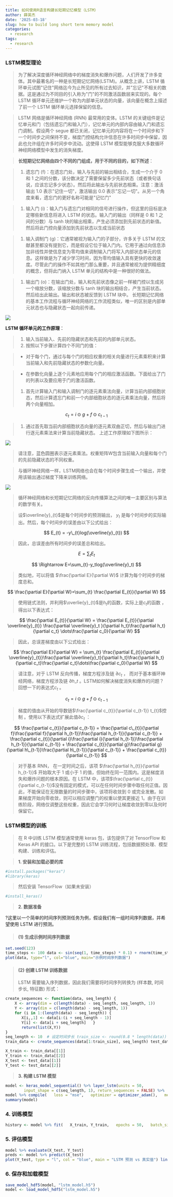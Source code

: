 ```yaml
---
title: 如何使用R语言构建长短期记忆模型（LSTM）
author: 薛英杰
date: '2025-03-18'
slug: how to build long short term memory model
categories:
  - research
tags:
  - research
---
```


### LSTM模型理论

> 为了解决深度循环神经网络中的梯度消失和爆炸问题，人们开发了许多变体。其中最著名的一种是长短期记忆网络(LSTM)。从概念上讲，LSTM 循环单元试图"记住"网络迄今为止所见的所有过去知识，并"忘记"不相关的数据。这是通过为不同目的引入称为"门"的不同激活函数层来实现的。每个 LSTM 循环单元还维护一个称为内部单元状态的向量，该向量在概念上描述了前一个 LSTM 循环单元选择保留的信息。

> LSTM 网络是循环神经网络 (RNN) 最常用的变体。LSTM 的关键组件是记忆单元和门（包括遗忘门和输入门），记忆单元的内部内容由输入门和遗忘门调制。假设两个 segue 都已关闭，记忆单元的内容将在一个时间步和下一个时间步之间保持不变，梯度门控结构允许信息在许多时间步中保留，因此也允许组在许多时间步中流动。这使得 LSTM 模型能够克服大多数循环神经网络模型中发生的消失梯度。

> **长短期记忆网络由四个不同的门组成，用于不同的目的，如下所述**：

> 1.  遗忘门 (f)：在遗忘门处，输入与先前的输出相结合，生成一个介于 0 和 1 之间的分数，该分数决定了需要保留多少先前状态（或者换句话说，应该忘记多少状态）。然后将此输出与先前状态相乘。注意：激活输出 1.0 表示"记住一切"，激活输出 0.0 表示"忘记一切"。从另一个角度来看，遗忘门的更好名称可能是"记忆门"

> 1.  输入门 (i)：输入门与遗忘门对相同的信号进行操作，但这里的目标是决定哪些新信息将进入 LSTM 的状态。输入门的输出（同样是 0 和 1 之间的分数）与 tanh 块的输出相乘，产生必须添加到先前状态的新值。然后将此门控向量添加到先前状态以生成当前状态

> 1.  输入调制门 (g)：它通常被视为输入门的子部分，许多关于 LSTM 的文献甚至都没有提到它，而是假设它位于输入门内。它用于通过向信息添加非线性并使信息变为零均值来调制输入门将写入内部状态单元的信息。这样做是为了减少学习时间，因为零均值输入具有更快的收敛速度。尽管此门的操作不如其他门那么重要，并且通常被视为提供精细度的概念，但将此门纳入 LSTM 单元的结构中是一种很好的做法。

> 1.  输出门 (o)：在输出门处，输入和先前状态像之前一样被门控以生成另一个缩放分数，该缩放分数与 tanh 块的输出相结合，产生当前状态。然后给出此输出。输出和状态被反馈到 LSTM 块中。 长短期记忆网络的基本工作流程与循环神经网络的工作流程类似，唯一的区别是内部单元状态也与隐藏状态一起向前传递。

![](workflow.png)

**LSTM 循环单元的工作原理**：

> 1.  输入当前输入、先前的隐藏状态和先前的内部单元状态。
> 2.  按照以下步骤计算四个不同门的值：

> -   对于每个门，通过与每个门的相应权重的相关向量进行元素乘积来计算当前输入和先前隐藏状态的参数化向量。

> -   在参数化向量上逐个元素地应用每个门的相应激活函数。下面给出了门的列表以及要应用于门的激活函数。
>
> 1.  首先计算输入门和输入调制门的逐元素乘法向量，计算当前内部细胞状态，然后计算遗忘门和前一个内部细胞状态的逐元素乘法向量，然后将两个向量相加。

$$
c_{t} = i\odot g + f\odot c_{t-1}
$$

> 1.  通过首先取当前内部细胞状态向量的逐元素双曲正切，然后与输出门进行逐元素乘法来计算当前隐藏状态。 上述工作原理如下图所示：

![](working3.png)

> 请注意，蓝色圆圈表示逐元素乘法。权重矩阵W包含当前输入向量和每个门的先前隐藏状态的不同权重。

> 与循环神经网络一样，LSTM网络也会在每个时间步骤生成一个输出，并使用该输出通过梯度下降来训练网络。

![](yt2.png)

> 循环神经网络和长短期记忆网络的反向传播算法之间的唯一主要区别与算法的数学有关。

> 设$\overline{y}_{t}$是每个时间步的预测输出， $y_{t}$ 是每个时间步的实际输出。然后，每个时间步的误差由以下公式给出：

$$
E_{t} = -y\_{t}log(\overline{y}_{t})
$$

> 因此，总误差由所有时间步的误差总和给出。

$$
E=\sum_t E_t
$$

$$
\Rightarrow E=\sum_{t}-y_tlog(\overline{y}_t)
$$

> 类似地，可以将值 $\frac{\partial E}{\partial W}$ 计算为每个时间步的梯度总和。

$$
\frac{\partial E}{\partial W}=\sum_{t} \frac{\partial E_{t}}{\partial W}
$$

> 使用链式法则，并利用$\overlie{y}_{t}$是$h_t$的函数，实际上是$c_t$的函数 ，得出以下表达式：

$$
\frac{\partial E_{t}}{\partial W} = \frac{\partial E_{t}}{\partial \overline{y}_{t}} \frac{\partial \overline{y}_t }{\partial h_t}\frac{\partial h_t}{\partial c_t} \dots\frac{\partial c_0}{\partial W}
$$

> 因此，总误差梯度由以下公式给出：

$$
\frac{\partial E}{\partial W} = \sum_{t} \frac{\partial E_{t}}{\partial \overline{y}_{t}}\frac{\partial \overline{y}_t}{\partial h_t}\frac{\partial h_t}{\partial c_t}\frac{\partial c_t}\dots\frac{\partial c_0}{\partial W}
$$

> 请注意，对于 LSTM 反向传播，梯度方程涉及链 $\partial c_{t}$ ， 而对于基本循环神经网络，梯度方程涉及链 $\partial h\_{t}$ 。LSTM如何解决梯度消失和爆炸的问题？回想一下的表达式$c_t$ 。

$$
c_{t} = i\odot g + f\odot c_{t-1}
$$

> 梯度的值由从开始的导数链$\frac{\partial c_{t}}{\partial c_{t-1}} t_{t}$控制 。使用以下表达式扩展此值$\partial c_{t}$ ：

$$
\frac{\partial c_{t}}{\partial c_{t-1}} = \frac{\partial c\_{t}}{\partial f}\frac{\partial f}{\partial h_{t-1}}\frac{\partial h_{t-1}}{\partial c_{t-1}} + \frac{\partial c_{t}}{\partial i}\frac{\partial i}{\partial h_{t-1}}\frac{\partial h_{t-1}}{\partial c_{t-1}} + \frac{\partial c_{t}}{\partial g}\frac{\partial g}{\partial h\_{t-1}}\frac{\partial h\_{t-1}}{\partial c_{t-1}} + \frac{\partial c_{t}}{\partial c_{t-1}}
$$

> 对于基本 RNN， 在一定时间之后，该项 $\frac{\partial h_{t}}{\partial h_{t-1}}$ 开始取大于 1 或小于 1 的值，但始终在同一范围内。这是梯度消失和爆炸问题的根本原因。在 LSTM 中，该项$\frac{\partial c_{t}}{\partial c_{t-1}}$没有固定的模式，可以在任何时间步骤中取任何正值。因此，不能保证在无限数量的时间步骤中，该项将收敛到 0 或完全发散。如果梯度开始向零收敛，则可以相应调整门的权重以使其更接近 1。由于在训练阶段，网络仅调整这些权重，因此它会学习何时让梯度收敛到零以及何时保留它。

### LSTM模型的训练

> 在 R 中训练 LSTM 模型通常使用 keras 包，该包提供了对 TensorFlow 和 Keras API 的接口。以下是完整的 LSTM 训练流程，包括数据预处理、模型构建、训练和评估。

> **1. 安装和加载必要的库**

``` R
#install.packages("keras")
#library(keras)
```

> 然后安装 TensorFlow（如果未安装）

``` R
#install_keras()
```

> **2. 数据准备**

?这里以一个简单的时间序列预测任务为例，假设我们有一组时间序列数据，并希望使用 LSTM 进行预测。

> #### **(1) 生成示例时间序列数据**

``` R
set.seed(123) 
time_steps <- 100 data <- sin(seq(1, time_steps) * 0.1) + rnorm(time_steps, sd=0.1)  # 生成带噪声的正弦数据 
plot(data, type="l", col="blue", main="示例时间序列数据") 
```

> #### **(2) 创建 LSTM 训练数据**
>
> LSTM 需要输入序列数据，因此我们需要将时间序列转换为 (样本数, 时间步长, 特征数) 形式：

``` R
create_sequences <- function(data, seq_length) {   
    X <- array(dim = c(length(data) - seq_length, seq_length, 1))   
    Y <- array(dim = c(length(data) - seq_length, 1))      
    for (i in 1:(length(data) - seq_length)) {     
       X[i,,1] <- data[i:(i + seq_length - 1)]     
       Y[i] <- data[i + seq_length]   }      
       return(list(X,Y)) 
}  
seq_length <- 10  # 设定时间步长 train_size <- round(0.8 * length(data))  
train_data <- create_sequences(data[1:train_size], seq_length) test_data <- create_sequences(data[(train_size+1):length(data)],seq_length) 

X_train <- train_data[[1]] 
Y_train <- train_data[[2]] 
X_test <- test_data[[1]] 
Y_test <- test_data[[2]]
```

> **3. 构建 LSTM 模型**

``` R
model <- keras_model_sequential() %>% layer_lstm(units = 50,
        input_shape = c(seq_length, 1), return_sequences = FALSE) %>%          layer_dense(units = 1)  
model %>% compile(   loss = "mse",   optimizer = optimizer_adam(),   metrics = list("mae") )  
summary(model) 
```

### **4. 训练模型**

``` R
history <- model %>% fit(   X_train, Y_train,   epochs = 50,   batch_size = 16,   validation_data = list(X_test, Y_test),   verbose = 1 ) 
```

### **5. 评估模型**

``` R
model %>% evaluate(X_test, Y_test)  
preds <- model %>% predict(X_test)  
plot(Y_test, type = "l", col = "blue", main = "LSTM 预测 vs 真实值") lines(preds, col = "red") legend("topright", legend=c("真实值", "预测值"), col=c("blue", "red"), lty=1) 
```

### **6. 保存和加载模型**

``` R
save_model_hdf5(model, "lstm_model.h5") 
model <- load_model_hdf5("lstm_model.h5")
```
